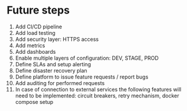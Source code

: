 # Future steps

1. Add CI/CD pipeline 
2. Add load testing 
3. Add security layer: HTTPS access 
4. Add metrics 
5. Add dashboards 
6. Enable multiple layers of configuration: DEV, STAGE, PROD
7. Define SLAs and setup alerting
8. Define disaster recovery plan
9. Define platform to issue feature requests / report bugs
10. Add auditing for performed requests
11. In case of connection to external services the following features will need to be implemented: circuit breakers, retry mechanism, docker compose setup